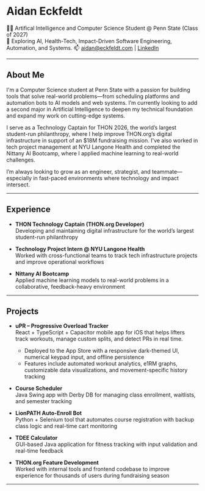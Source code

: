 # Aidan Eckfeldt

👨‍💻 Artifical Intelligence and Computer Science Student @ Penn State (Class of 2027)  
📍 Exploring AI, Health-Tech, Impact-Driven Software Engineering, Automation, and Systems.
📫 aidan@eckfeldt.com | [LinkedIn](https://linkedin.com/in/aidan-eckfeldt-b0525a231) 

---

## About Me

I'm a Computer Science student at Penn State with a passion for building tools that solve real-world problems—from scheduling platforms and automation bots to AI models and web systems. I’m currently looking to add a second major in Artificial Intelligence to deepen my technical foundation and expand my work on cutting-edge systems.  

I serve as a Technology Captain for THON 2026, the world’s largest student-run philanthropy, where I help improve THON.org’s digital infrastructure in support of an $18M fundraising mission. I've also worked in tech project management at NYU Langone Health and completed the Nittany AI Bootcamp, where I applied machine learning to real-world challenges.  

I’m always looking to grow as an engineer, strategist, and teammate—especially in fast-paced environments where technology and impact intersect.

---

## Experience

- **THON Technology Captain (THON.org Developer)**  
  Developing and maintaining digital infrastructure for the world’s largest student-run philanthropy  

- **Technology Project Intern @ NYU Langone Health**  
  Worked with cross-functional teams to track tech infrastructure projects and improve operational workflows  

- **Nittany AI Bootcamp**  
  Applied machine learning models to real-world problems in a collaborative, feedback-heavy environment  

---

## Projects

- **uPR – Progressive Overload Tracker**  
  React + TypeScript + Capacitor mobile app for iOS that helps lifters track workouts, manage custom splits, and detect PRs in real time.  
  - Deployed to the App Store with a responsive dark-themed UI, numerical keypad input, and offline persistence  
  - Features include automated workout analytics, e1RM graphs, customizable data visualizations, and movement-specific history tracking  

- **Course Scheduler**  
  Java Swing app with Derby DB for managing class enrollment, waitlists, and semester tracking  

- **LionPATH Auto-Enroll Bot**  
  Python + Selenium tool that automates course registration with backup class logic and real-time cart monitoring  

- **TDEE Calculator**  
  GUI-based Java application for fitness tracking with input validation and real-time feedback  

- **THON.org Feature Development**  
  Worked with internal tools and frontend codebase to improve experience for thousands of users during fundraising season  

---
